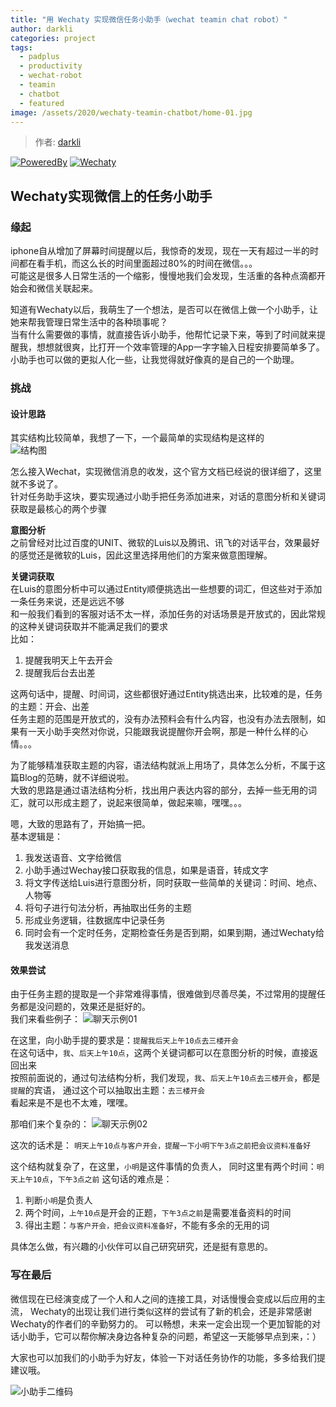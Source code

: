 ```yaml
---
title: "用 Wechaty 实现微信任务小助手（wechat teamin chat robot）"
author: darkli
categories: project
tags:
  - padplus
  - productivity
  - wechat-robot
  - teamin
  - chatbot
  - featured
image: /assets/2020/wechaty-teamin-chatbot/home-01.jpg
---
```


> 作者: [darkli](https://github.com/darkli)

[![PoweredBy](https://img.shields.io/badge/Powered%20By-Wechaty-green.svg#align=left&display=inline&height=20&margin=%5Bobject%20Object%5D&originHeight=20&originWidth=132&status=done&style=none&width=132)](https://github.com/wechaty/wechaty)
[![Wechaty](https://img.shields.io/badge/Wechaty-%E5%BC%80%E6%BA%90%E6%BF%80%E5%8A%B1%E8%AE%A1%E5%88%92-green.svg#align=left&display=inline&height=20&margin=%5Bobject%20Object%5D&originHeight=20&originWidth=134&status=done&style=none&width=134)](https://github.com/juzibot/Welcome/wiki/Everything-about-Wechaty)

## Wechaty实现微信上的任务小助手

### 缘起

iphone自从增加了屏幕时间提醒以后，我惊奇的发现，现在一天有超过一半的时间都在看手机，而这么长的时间里面超过80%的时间在微信。。。  
可能这是很多人日常生活的一个缩影，慢慢地我们会发现，生活重的各种点滴都开始会和微信关联起来。

知道有Wechaty以后，我萌生了一个想法，是否可以在微信上做一个小助手，让她来帮我管理日常生活中的各种琐事呢？  
当有什么需要做的事情，就直接告诉小助手，他帮忙记录下来，等到了时间就来提醒我，想想就很爽，比打开一个效率管理的App一字字输入日程安排要简单多了。  
小助手也可以做的更拟人化一些，让我觉得就好像真的是自己的一个助理。

### 挑战

#### 设计思路

其实结构比较简单，我想了一下，一个最简单的实现结构是这样的  
![结构图](/assets/2020/wechaty-teamin-chatbot/structure.png)

怎么接入Wechat，实现微信消息的收发，这个官方文档已经说的很详细了，这里就不多说了。  
针对任务助手这块，要实现通过小助手把任务添加进来，对话的意图分析和关键词获取是最核心的两个步骤

**意图分析**  
之前曾经对比过百度的UNIT、微软的Luis以及腾讯、讯飞的对话平台，效果最好的感觉还是微软的Luis，因此这里选择用他们的方案来做意图理解。

**关键词获取**  
在Luis的意图分析中可以通过Entity顺便挑选出一些想要的词汇，但这些对于添加一条任务来说，还是远远不够  
和一般我们看到的客服对话不太一样，添加任务的对话场景是开放式的，因此常规的这种关键词获取并不能满足我们的要求  
比如：

1. 提醒我明天上午去开会
2. 提醒我后台去出差

这两句话中，提醒、时间词，这些都很好通过Entity挑选出来，比较难的是，任务的主题：开会、出差  
任务主题的范围是开放式的，没有办法预料会有什么内容，也没有办法去限制，如果有一天小助手突然对你说，只能跟我说提醒你开会啊，那是一种什么样的心情。。。  

为了能够精准获取主题的内容，语法结构就派上用场了，具体怎么分析，不属于这篇Blog的范畴，就不详细说啦。  
大致的思路是通过语法结构分析，找出用户表达内容的部分，去掉一些无用的词汇，就可以形成主题了，说起来很简单，做起来嘛，嘿嘿。。。

嗯，大致的思路有了，开始搞一把。  
基本逻辑是：

1. 我发送语音、文字给微信
2. 小助手通过Wechay接口获取我的信息，如果是语音，转成文字
3. 将文字传送给Luis进行意图分析，同时获取一些简单的关键词：时间、地点、人物等
4. 将句子进行句法分析，再抽取出任务的主题
5. 形成业务逻辑，往数据库中记录任务
6. 同时会有一个定时任务，定期检查任务是否到期，如果到期，通过Wechaty给我发送消息

#### 效果尝试

由于任务主题的提取是一个非常难得事情，很难做到尽善尽美，不过常用的提醒任务都是没问题的，效果还是挺好的。  
我们来看些例子：
![聊天示例01](/assets/2020/wechaty-teamin-chatbot/chat-01.jpg)

在这里，向小助手提的要求是：`提醒我后天上午10点去三楼开会`  
在这句话中，`我`、`后天上午10点`，这两个关键词都可以在意图分析的时候，直接返回出来  
按照前面说的，通过句法结构分析，我们发现，`我`、`后天上午10点去三楼开会`，都是`提醒`的宾语，
通过这个可以抽取出主题：`去三楼开会`  
看起来是不是也不太难，嘿嘿。  

那咱们来个复杂的：
![聊天示例02](/assets/2020/wechaty-teamin-chatbot/chat-02.jpg)

这次的话术是：
`明天上午10点与客户开会，提醒一下小明下午3点之前把会议资料准备好`  

这个结构就复杂了，在这里，`小明`是这件事情的负责人，
同时这里有两个时间：`明天上午10点`，`下午3点之前`
这句话的难点是：

1. 判断`小明`是负责人
2. 两个时间，`上午10点`是开会的正题，`下午3点之前`是需要准备资料的时间
3. 得出主题：`与客户开会，把会议资料准备好`，不能有多余的无用的词

具体怎么做，有兴趣的小伙伴可以自己研究研究，还是挺有意思的。

### 写在最后

微信现在已经演变成了一个人和人之间的连接工具，对话慢慢会变成以后应用的主流，
Wechaty的出现让我们进行类似这样的尝试有了新的机会，还是非常感谢Wechaty的作者们的辛勤努力的。
可以畅想，未来一定会出现一个更加智能的对话小助手，它可以帮你解决身边各种复杂的问题，希望这一天能够早点到来，：）

大家也可以加我们的小助手为好友，体验一下对话任务协作的功能，多多给我们提建议哦。  

![小助手二维码](/assets/2020/wechaty-teamin-chatbot/teamin-assistant.png)
